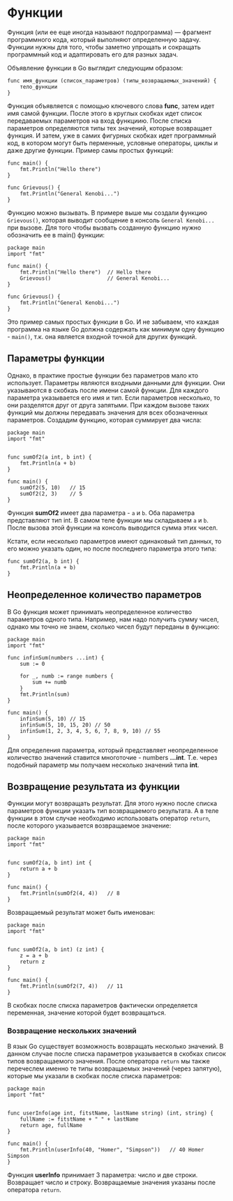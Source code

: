 # Функции

Функция (или ее еще иногда называют подпрограмма) — фрагмент программного кода, который выполняют определенную задачу. Функции нужны для того, чтобы заметно упрощать и сокращать программный код и адаптировать его для разных задач.

Объявление функции в Go выглядит следующим образом:

```
func имя_функции (список_параметров) (типы_возвращаемых_значений) {
    тело_функции
}
```

Функция объявляется с помощью ключевого слова **func**, затем идет имя самой функции. После этого в круглых скобках идет список передаваемых параметров на вход функциию. После списка параметров определяются типы тех значений, которые возвращает функция. И затем, уже в самих фигурных скобках идет программный код, в котором могут быть перменные, условные операторы, циклы и даже другие функции. Пример самы простых функций:

```
func main() {
    fmt.Println("Hello there")
}

func Grievous() {
    fmt.Println("General Kenobi...")
}
```

Функцию можно вызывать. В примере выше мы создали функцию `Grievous()`, которая выводит сообщение в консоль `General Kenobi...` при вызове. Для того чтобы вызвать созданную функцию нужно обозначить ее в main() функции:

```
package main
import "fmt"

func main() {
    fmt.Println("Hello there")	// Hello there
	Grievous()					// General Kenobi...
}

func Grievous() {
    fmt.Println("General Kenobi...")
}
```

Это пример самых простых функции в Go. И не забываем, что каждая программа на языке Go должна содержать как минимум одну функцию - `main()`, т.к. она является входной точной для других функций.

## Параметры функции

Однако, в практике простые функции без параметров мало кто использует. Параметры являются входными данными для функции. Они указываются в скобкаъ после имени самой функции. Для каждого параметра указывается его имя и тип. Если параметров несколько, то они разделятся друг от друга запятыми. При каждом вызове таких функций мы должны передавать значения для всех обозначенных параметров. Создадим функцию, которая суммирует два числа:

```
package main
import "fmt"


func sumOf2(a int, b int) {
	fmt.Println(a + b)
}

func main() {
    sumOf2(5, 10)	// 15
    sumOf2(2, 3)    // 5
}
```

Функция **sumOf2** имеет два параметра - `a` и `b`. Оба параметра представляют тип int. В самом теле функции мы складываем `a` и `b`. После вызова этой функции на консоль выводится сумма этих чисел.

Кстати, если несколько параметров имеют одинаковый тип данных, то его можно указать один, но после последнего параметра этого типа:

```
func sumOf2(a, b int) {
	fmt.Println(a + b)
}
```

## Неопределенное количество параметров

В Go функция может принимать неопределенное количество параметров одного типа. Например, нам надо получить сумму чисел, однако мы точно не знаем, сколько чисел будут переданы в функцию:

```
package main
import "fmt"

func infinSum(numbers ...int) {
	sum := 0

	for _, numb := range numbers {
		sum += numb
	}
	fmt.Println(sum)
}

func main() {
    infinSum(5, 10)	// 15
	infinSum(5, 10, 15, 20) // 50
	infinSum(1, 2, 3, 4, 5, 6, 7, 8, 9, 10)	// 55
}
```

Для определения параметра, который представляет неопределенное количество значений ставится многоточие - numbers **...int**. Т.е. через подобный параметр мы получаем несколько значений типа **int**.

## Возвращение результата из функции

Функции могут возвращать результат. Для этого нужно после списка параметров функции указать тип возвращаемого результата. А в теле функции в этом случае необходимо использовать оператор `return`, после которого указывается возвращаемое значение:

```
package main
import "fmt"


func sumOf2(a, b int) int {
    return a + b
}

func main() {
    fmt.Println(sumOf2(4, 4))	// 8
}
```

Возвращаемый результат может быть именован:

```
package main
import "fmt"


func sumOf2(a, b int) (z int) {
    z = a + b
    return z
}

func main() {
    fmt.Println(sumOf2(7, 4))	// 11
}
```

В скобках после списка параметров фактически определяется переменная, значение которой будет возвращаться.

### Возвращение нескольких значений

В язык Go существует возможность возвращать несколько значений. В данном случае после списка параметров указывается в скобках список типов возвращаемого значения. После оператора `return` мы также перечеслем именно те типы возвращаемых значений (через запятую), которые мы указали в скобках после списка параметров:

```
package main
import "fmt"


func userInfo(age int, fitstName, lastName string) (int, string) {
	fullName := fitstName + " " + lastName
	return age, fullName
}

func main() {
    fmt.Println(userInfo(40, "Homer", "Simpson"))   // 40 Homer Simpson
}
```

Функция **userInfo** принимает 3 параметра: число и две строки. Возвращает число и строку. Возвращаемые значения указаны после оператора `return`.
